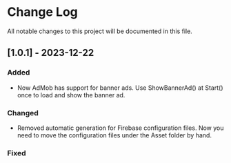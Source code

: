 # Change Log

All notable changes to this project will be documented in this file.
 
## [1.0.1] - 2023-12-22
 
### Added
- Now AdMob has support for banner ads. Use ShowBannerAd() at Start() once to load and show the banner ad.
 
### Changed
- Removed automatic generation for Firebase configuration files. Now you need to move the configuration files under the Asset folder by hand.
 
### Fixed